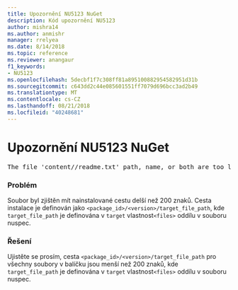 ```yaml
---
title: Upozornění NU5123 NuGet
description: Kód upozornění NU5123
author: mishra14
ms.author: anmishr
manager: rrelyea
ms.date: 8/14/2018
ms.topic: reference
ms.reviewer: anangaur
f1_keywords:
- NU5123
ms.openlocfilehash: 5decbf1f7c308ff81a895100882954582951d31b
ms.sourcegitcommit: c643dd2c44e085601551ff7079d696bcc3ad2b49
ms.translationtype: MT
ms.contentlocale: cs-CZ
ms.lasthandoff: 08/21/2018
ms.locfileid: "40248681"
---
```

# <a name="nuget-warning-nu5123"></a>Upozornění NU5123 NuGet
<pre>The file 'content/<LongPath>/readme.txt' path, name, or both are too long. Your package might not work without long file path support. Please shorten the file path or file name.</pre>

### <a name="issue"></a>Problém

Soubor byl zjištěn mít nainstalované cestu delší než 200 znaků. Cesta instalace je definován jako `<package_id>/<version>/target_file_path`, kde `target_file_path` je definována v `target` vlastnost`<files>` oddílu v souboru nuspec.


### <a name="solution"></a>Řešení

Ujistěte se prosím, cesta `<package_id>/<version>/target_file_path` pro všechny soubory v balíčku jsou menší než 200 znaků, kde `target_file_path` je definována v `target` vlastnost`<files>` oddílu v souboru nuspec.

